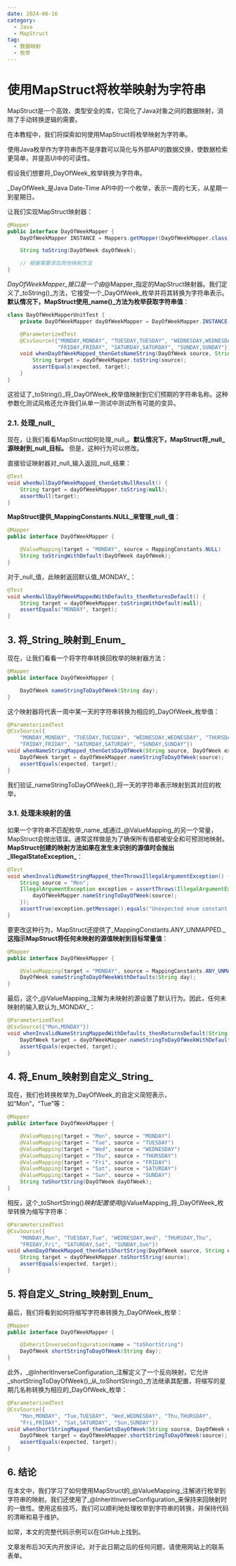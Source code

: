```yaml
---
date: 2024-06-16
category:
  - Java
  - MapStruct
tag:
  - 数据映射
  - 枚举
---
```

# 使用MapStruct将枚举映射为字符串

MapStruct是一个高效、类型安全的库，它简化了Java对象之间的数据映射，消除了手动转换逻辑的需要。

在本教程中，我们将探索如何使用MapStruct将枚举映射为字符串。

使用Java枚举作为字符串而不是序数可以简化与外部API的数据交换，使数据检索更简单，并提高UI中的可读性。

假设我们想要将_DayOfWeek_枚举转换为字符串。

_DayOfWeek_是Java Date-Time API中的一个枚举，表示一周的七天，从星期一到星期日。

让我们实现MapStruct映射器：

```java
@Mapper
public interface DayOfWeekMapper {
    DayOfWeekMapper INSTANCE = Mappers.getMapper(DayOfWeekMapper.class);

    String toString(DayOfWeek dayOfWeek);

    // 根据需要添加其他映射方法
}
```

_DayOfWeekMapper_接口是一个由_@Mapper_指定的MapStruct映射器。我们定义了_toString()_方法，它接受一个_DayOfWeek_枚举并将其转换为字符串表示。**默认情况下，MapStruct使用_name()_方法为枚举获取字符串值**：

```java
class DayOfWeekMapperUnitTest {
    private DayOfWeekMapper dayOfWeekMapper = DayOfWeekMapper.INSTANCE;

    @ParameterizedTest
    @CsvSource({"MONDAY,MONDAY", "TUESDAY,TUESDAY", "WEDNESDAY,WEDNESDAY", "THURSDAY,THURSDAY",
                "FRIDAY,FRIDAY", "SATURDAY,SATURDAY", "SUNDAY,SUNDAY"})
    void whenDayOfWeekMapped_thenGetsNameString(DayOfWeek source, String expected) {
        String target = dayOfWeekMapper.toString(source);
        assertEquals(expected, target);
    }
}

```

这验证了_toString()_将_DayOfWeek_枚举值映射到它们预期的字符串名称。这种参数化测试风格还允许我们从单一测试中测试所有可能的变异。

### 2.1. 处理_null_

现在，让我们看看MapStruct如何处理_null_。**默认情况下，MapStruct将_null_源映射到_null_目标。** 但是，这种行为可以修改。

直接验证映射器对_null_输入返回_null_结果：

```java
@Test
void whenNullDayOfWeekMapped_thenGetsNullResult() {
    String target = dayOfWeekMapper.toString(null);
    assertNull(target);
}
```

**MapStruct提供_MappingConstants.NULL_来管理_null_值**：

```java
@Mapper
public interface DayOfWeekMapper {

    @ValueMapping(target = "MONDAY", source = MappingConstants.NULL)
    String toStringWithDefault(DayOfWeek dayOfWeek);
}

```

对于_null_值，此映射返回默认值_MONDAY_：

```java
@Test
void whenNullDayOfWeekMappedWithDefaults_thenReturnsDefault() {
    String target = dayOfWeekMapper.toStringWithDefault(null);
    assertEquals("MONDAY", target);
}
```

## 3. 将_String_映射到_Enum_

现在，让我们看看一个将字符串转换回枚举的映射器方法：

```java
@Mapper
public interface DayOfWeekMapper {

    DayOfWeek nameStringToDayOfWeek(String day);
}

```

这个映射器将代表一周中某一天的字符串转换为相应的_DayOfWeek_枚举值：

```java
@ParameterizedTest
@CsvSource({
    "MONDAY,MONDAY", "TUESDAY,TUESDAY", "WEDNESDAY,WEDNESDAY", "THURSDAY,THURSDAY",
    "FRIDAY,FRIDAY", "SATURDAY,SATURDAY", "SUNDAY,SUNDAY"})
void whenNameStringMapped_thenGetsDayOfWeek(String source, DayOfWeek expected) {
    DayOfWeek target = dayOfWeekMapper.nameStringToDayOfWeek(source);
    assertEquals(expected, target);
}
```

我们验证_nameStringToDayOfWeek()_将一天的字符串表示映射到其对应的枚举。

### 3.1. 处理未映射的值

如果一个字符串不匹配枚举_name_或通过_@ValueMapping_的另一个常量，MapStruct会抛出错误。通常这样做是为了确保所有值都被安全和可预测地映射。**MapStruct创建的映射方法如果在发生未识别的源值时会抛出_IllegalStateException_**：

```java
@Test
void whenInvalidNameStringMapped_thenThrowsIllegalArgumentException() {
    String source = "Mon";
    IllegalArgumentException exception = assertThrows(IllegalArgumentException.class, () -> {
        dayOfWeekMapper.nameStringToDayOfWeek(source);
    });
    assertTrue(exception.getMessage().equals("Unexpected enum constant: " + source));
}
```

要更改这种行为，MapStruct还提供了_MappingConstants.ANY_UNMAPPED._ **这指示MapStruct将任何未映射的源值映射到目标常量值**：

```java
@Mapper
public interface DayOfWeekMapper {

    @ValueMapping(target = "MONDAY", source = MappingConstants.ANY_UNMAPPED)
    DayOfWeek nameStringToDayOfWeekWithDefaults(String day);
}

```

最后，这个_@ValueMapping_注解为未映射的源设置了默认行为。因此，任何未映射的输入默认为_MONDAY_：

```java
@ParameterizedTest
@CsvSource({"Mon,MONDAY"})
void whenInvalidNameStringMappedWithDefaults_thenReturnsDefault(String source, DayOfWeek expected) {
    DayOfWeek target = dayOfWeekMapper.nameStringToDayOfWeekWithDefaults(source);
    assertEquals(expected, target);
}
```

## 4. 将_Enum_映射到自定义_String_

现在，我们也转换枚举为_DayOfWeek_的自定义简短表示，如“Mon”，“Tue”等：

```java
@Mapper
public interface DayOfWeekMapper {

    @ValueMapping(target = "Mon", source = "MONDAY")
    @ValueMapping(target = "Tue", source = "TUESDAY")
    @ValueMapping(target = "Wed", source = "WEDNESDAY")
    @ValueMapping(target = "Thu", source = "THURSDAY")
    @ValueMapping(target = "Fri", source = "FRIDAY")
    @ValueMapping(target = "Sat", source = "SATURDAY")
    @ValueMapping(target = "Sun", source = "SUNDAY")
    String toShortString(DayOfWeek dayOfWeek);
}

```

相反，这个_toShortString()_映射配置使用_@ValueMapping_将_DayOfWeek_枚举转换为缩写字符串：

```java
@ParameterizedTest
@CsvSource({
    "MONDAY,Mon", "TUESDAY,Tue", "WEDNESDAY,Wed", "THURSDAY,Thu",
    "FRIDAY,Fri", "SATURDAY,Sat", "SUNDAY,Sun"})
void whenDayOfWeekMapped_thenGetsShortString(DayOfWeek source, String expected) {
    String target = dayOfWeekMapper.toShortString(source);
    assertEquals(expected, target);
}
```

## 5. 将自定义_String_映射到_Enum_

最后，我们将看到如何将缩写字符串转换为_DayOfWeek_枚举：

```java
@Mapper
public interface DayOfWeekMapper {

    @InheritInverseConfiguration(name = "toShortString")
    DayOfWeek shortStringToDayOfWeek(String day);
}

```

此外，_@InheritInverseConfiguration_注解定义了一个反向映射，它允许_shortStringToDayOfWeek()_从_toShortString()_方法继承其配置，将缩写的星期几名称转换为相应的_DayOfWeek_枚举：

```java
@ParameterizedTest
@CsvSource({
    "Mon,MONDAY", "Tue,TUESDAY", "Wed,WEDNESDAY", "Thu,THURSDAY",
    "Fri,FRIDAY", "Sat,SATURDAY", "Sun,SUNDAY"})
void whenShortStringMapped_thenGetsDayOfWeek(String source, DayOfWeek expected) {
    DayOfWeek target = dayOfWeekMapper.shortStringToDayOfWeek(source);
    assertEquals(expected, target);
}
```

## 6. 结论

在本文中，我们学习了如何使用MapStruct的_@ValueMapping_注解进行枚举到字符串的映射。我们还使用了_@InheritInverseConfiguration_来保持来回映射时的一致性。使用这些技巧，我们可以顺利地处理枚举到字符串的转换，并保持代码的清晰和易于维护。

如常，本文的完整代码示例可以在GitHub上找到。

文章发布后30天内开放评论。对于此日期之后的任何问题，请使用网站上的联系表单。